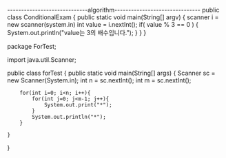 -----------------------------algorithm-------------------------------
public class ConditionalExam {
    public static void main(String[] argv) {
        scanner i = new scanner(system.in)
        int value = i.nextInt();
        if( value % 3 == 0 ) {
            System.out.println("value는 3의 배수입니다.");
        }
    }
}




package ForTest;

import java.util.Scanner;

public class forTest {
    public static void main(String[] args) {
        Scanner sc = new Scanner(System.in);
        int n = sc.nextInt();
        int m = sc.nextInt();

        for(int i=0; i<n; i++){
            for(int j=0; j<m-1; j++){
                System.out.print("*");
            }
            System.out.println("*");
        }

    }
}
